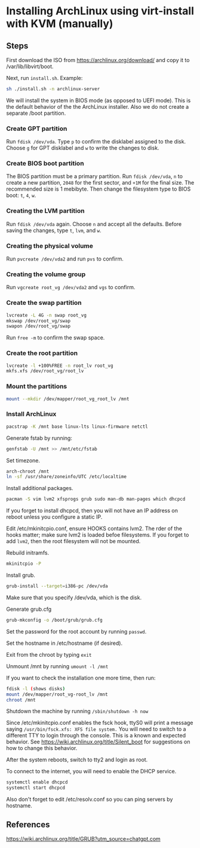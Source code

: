 # Installing ArchLinux using virt-install with KVM (manually)

## Steps

First download the ISO from https://archlinux.org/download/ and copy it to /var/lib/libvirt/boot.

Next, run `install.sh`. Example:

```sh
sh ./install.sh -n archlinux-server
```

We will install the system in BIOS mode (as opposed to UEFI mode). This is the default behavior of the the ArchLinux installer. Also we do not create a separate /boot partition. 

### Create GPT partition

Run `fdisk /dev/vda`. Type `p` to confirm the disklabel assigned to the disk. Choose `g` for GPT disklabel and `w` to write the changes to disk.

### Create BIOS boot partition

The BIOS partition must be a primary partition. Run `fdisk /dev/vda`, `n` to create a new partition, `2048` for the first sector, and `+1M` for the final size. The recommended size is 1 mebibyte.  Then change the filesystem type to BIOS boot: `t`, `4`, `w`.  

### Creating the LVM partition

Run `fdisk /dev/vda` again. Choose `n` and accept all the defaults. Before saving the changes, type `t`, `lvm`, and `w`.

### Creating the physical volume

Run `pvcreate /dev/vda2` and run `pvs` to confirm. 

### Creating the volume group

Run `vgcreate root_vg /dev/vda2` and `vgs` to confirm.

### Create the swap partition

```sh
lvcreate -L 4G -n swap root_vg
mkswap /dev/root_vg/swap
swapon /dev/root_vg/swap
```

Run `free -m` to confirm the swap space.

### Create the root partition

```sh
lvcreate -l +100%FREE -n root_lv root_vg
mkfs.xfs /dev/root_vg/root_lv
```

### Mount the partitions

```sh
mount --mkdir /dev/mapper/root_vg_root_lv /mnt
```

### Install ArchLinux

```sh
pacstrap -K /mnt base linux-lts linux-firmware netctl
```

Generate fstab by running:

```sh
genfstab -U /mnt >> /mnt/etc/fstab
```

Set timezone.

```sh
arch-chroot /mnt
ln -sf /usr/share/zoneinfo/UTC /etc/localtime
```

Install additional packages.

```sh
pacman -S vim lvm2 xfsprogs grub sudo man-db man-pages which dhcpcd
```

If you forget to install dhcpcd, then you will not have an IP address on reboot unless you configure a static IP.

Edit /etc/mkinitcpio.conf, ensure HOOKS contains lvm2. The rder of the hooks matter; make sure lvm2 is loaded befoe filesystems. If you forget to add `lvm2`, then the root filesystem will not be mounted.

Rebuild initramfs.

```sh
mkinitcpio -P
```

Install grub.

```sh
grub-install --target=i386-pc /dev/vda
```

Make sure that you specify /dev/vda, which is the disk.

Generate grub.cfg

```sh
grub-mkconfig -o /boot/grub/grub.cfg
```

Set the password for the root account by running `passwd`.

Set the hostname in /etc/hostname (if desired).

Exit from the chroot by typing `exit`

Unmount /mnt by running `umount -l /mnt`

If you want to check the installation one more time, then run:

```sh
fdisk -l (shows disks)
mount /dev/mapper/root_vg-root_lv /mnt
chroot /mnt
```

Shutdown the machine by running `/sbin/shutdown -h now`

Since /etc/mkinitcpio.conf enables the fsck hook, ttyS0 will print a message saying `/usr/bin/fsck.xfs: XFS file system.` You will need to switch to a different TTY to login through the console. This is a known and expected behavior. See https://wiki.archlinux.org/title/Silent_boot for suggestions on how to change this behavior.

After the system reboots, switch to tty2 and login as root. 

To connect to the internet, you will need to enable the DHCP service.

```sh
systemctl enable dhcpcd
systemctl start dhcpcd
```

Also don't forget to edit /etc/resolv.conf so you can ping servers by hostname.

## References

https://wiki.archlinux.org/title/GRUB?utm_source=chatgpt.com

